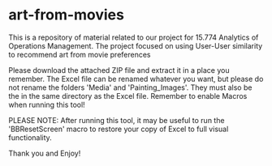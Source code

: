 # art-from-movies
This is a repository of material related to our project for 15.774 Analytics of Operations Management. The project focused on using User-User similarity to recommend art from movie preferences

Please download the attached ZIP file and extract it in a place you remember. The Excel file can be renamed whatever you want, but please do not rename the folders 'Media' and 'Painting_Images'. They must also be the in the same directory as the Excel file. Remember to enable Macros when running this tool!

PLEASE NOTE:
After running this tool, it may be useful to run the 'BBResetScreen' macro to restore your copy of Excel to full visual functionality.

Thank you and Enjoy!
